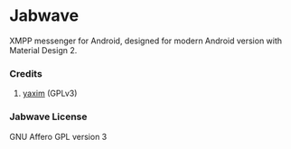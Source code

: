 # Jabwave

XMPP messenger for Android, designed for modern Android version with Material Design 2.

### Credits
1. [yaxim](https://github.com/yaxim-org/yaxim) (GPLv3)

### Jabwave License
GNU Affero GPL version 3
